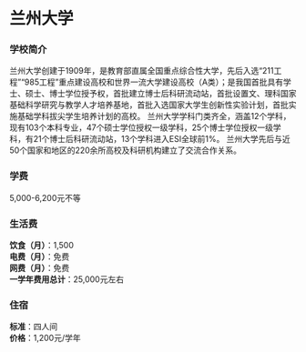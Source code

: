 # 兰州大学
### 学校简介
兰州大学创建于1909年，是教育部直属全国重点综合性大学，先后入选“211工程”“985工程”重点建设高校和世界一流大学建设高校（A类）；是我国首批具有学士、硕士、博士学位授予权，首批建立博士后科研流动站，首批设置文、理科国家基础科学研究与教学人才培养基地，首批入选国家大学生创新性实验计划，首批实施基础学科拔尖学生培养计划的高校。 兰州大学学科门类齐全，涵盖12个学科，现有103个本科专业，47个硕士学位授权一级学科，25个博士学位授权一级学科，有21个博士后科研流动站，13个学科进入ESI全球前1%。 兰州大学先后与近50个国家和地区的220余所高校及科研机构建立了交流合作关系。

### 学费
5,000-6,200元不等

### 生活费
**饮食（月）**：1,500  
**电费（月）**：免费  
**网费（月）**：免费  
**一学年费用总计**：25,000元左右  

### 住宿
**标准**：四人间  
**价格**：1,200元/学年  
